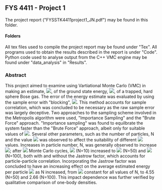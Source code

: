 ## FYS 4411 - Project 1
The project report ("FYSSTK4411project1_JN.pdf") may be found in this folder.
#### Folders
All tex files used to compile the project report may be found under "Tex".  All programs used to obtain the results described in the report is under "Code". Python code used to analyse output from the C++ VMC engine may be found under "data_analysis" in "Results".

### Abstract

This project aimed to examine using Vartiational Monte Carlo (VMC) in making an estimate, 
<img src="https://render.githubusercontent.com/render/math?math=\bar E">, of the ground state energy, 
<img src="https://render.githubusercontent.com/render/math?math=E_0">, of a trapped, hard sphere Bose gas. The error of the energy estimate was evaluated by using the sample error with "blocking", 
<img src="https://render.githubusercontent.com/render/math?math=\hat \sigma">. This method accounts for sample correlation, which was concluded to be necessary as the raw sample error was largely deceptive. Two approaches to the sampling scheme involved in the Metropolis algorithm were used, "Importance Sampling" and the "Brute Force" approach. "Importance sampling" was found to equilbrate the system faster than the "Brute Force" approach, albeit only for suitable values of 
<img src="https://render.githubusercontent.com/render/math?math=\Delta t">. Several other parameters, such as the number of particles, N and the value 
<img src="https://render.githubusercontent.com/render/math?math=\alpha"> was observed to affect the suitability of different
<img src="https://render.githubusercontent.com/render/math?math=\Delta t"> values. Increases in particle number, N, was generally observed to increase 
<img src="https://render.githubusercontent.com/render/math?math=\hat \sigma">; after 
<img src="https://render.githubusercontent.com/render/math?math=2^{18}"> Monte Carlo cycles, 
<img src="https://render.githubusercontent.com/render/math?math=\hat \sigma \sim 10^3"> (N=10) increased to 
<img src="https://render.githubusercontent.com/render/math?math=\sim 10^2"> (N=50) and 
<img src="https://render.githubusercontent.com/render/math?math=\sim 10^{-1}"> (N=100), both with and without the Jastrow factor, which accounts for particle-particle correlation.  Incorporating the Jastrow factor was concluded to have an increasing effect on the average estimated energy per particle 
<img src="https://render.githubusercontent.com/render/math?math=\bar E /N"> as N increased, from 
<img src="https://render.githubusercontent.com/render/math?math=\bar E/N\approx2.45\approx"> constant for all values of N, to 4.55 (N=50) and 2.66 (N=100). This impact dependence was further verified by qualitative comparison of one-body densities. 

